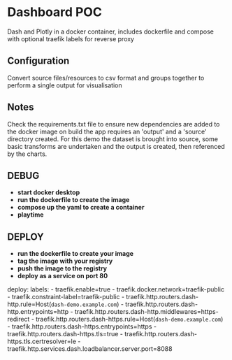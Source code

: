 # Dashboard POC
Dash and Plotly in a docker container, includes dockerfile and compose with optional traefik labels for reverse proxy

## Configuration
Convert source files/resources to csv format and groups together to perform a single output for visualisation

## Notes
Check the requirements.txt file to ensure new dependencies are added to the docker image on build
the app requires an 'output' and a 'source' directory created. For this demo the dataset is brought into source, some basic transforms are undertaken and the output is created, then referenced by the charts.

## DEBUG
- **start docker desktop**
- **run the dockerfile to create the image**
- **compose up the yaml to create a container**
- **playtime**

## DEPLOY
- **run the dockerfile to create your image**
- **tag the image with your registry**
- **push the image to the registry**
- **deploy as a service on port 80**

deploy:
    labels:
    - traefik.enable=true
    - traefik.docker.network=traefik-public
    - traefik.constraint-label=traefik-public
    - traefik.http.routers.dash-http.rule=Host(`dash-demo.example.com`)
    - traefik.http.routers.dash-http.entrypoints=http
    - traefik.http.routers.dash-http.middlewares=https-redirect
    - traefik.http.routers.dash-https.rule=Host(`dash-demo.example.com`)
    - traefik.http.routers.dash-https.entrypoints=https
    - traefik.http.routers.dash-https.tls=true
    - traefik.http.routers.dash-https.tls.certresolver=le
    - traefik.http.services.dash.loadbalancer.server.port=8088